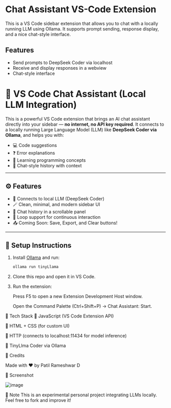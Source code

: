 # Chat Assistant VS-Code Extension

This is a VS Code sidebar extension that allows you to chat with a locally running LLM using Ollama. It supports prompt sending, response display, and a nice chat-style interface.

## Features
- Send prompts to DeepSeek Coder via localhost
- Receive and display responses in a webview
- Chat-style interface
# 💬 VS Code Chat Assistant (Local LLM Integration)

This is a powerful VS Code extension that brings an AI chat assistant directly into your sidebar — **no internet, no API key required**. It connects to a locally running Large Language Model (LLM) like **DeepSeek Coder via Ollama**, and helps you with:

- 💻 Code suggestions  
- ❓ Error explanations  
- 📘 Learning programming concepts  
- 🔁 Chat-style history with context

---

## ⚙️ Features

- 🧠 Connects to local LLM (DeepSeek Coder)
- 🪄 Clean, minimal, and modern sidebar UI
- 💬 Chat history in a scrollable panel
- 🔁 Loop support for continuous interaction
- 📤 Coming Soon: Save, Export, and Clear buttons!

---

## 🚀 Setup Instructions

1. Install [Ollama](https://ollama.com/) and run:
   ```bash
   ollama run tinyLlama
2. Clone this repo and open it in VS Code.

3. Run the extension:

      Press F5 to open a new Extension Development Host window.

      Open the Command Palette (Ctrl+Shift+P) → Chat Assistant: Start.

📁 Tech Stack
🧩 JavaScript (VS Code Extension API)

🎨 HTML + CSS (for custom UI)

🔗 HTTP (connects to localhost:11434 for model inference)

🧠 TinyLlma Coder via Ollama

🙌 Credits

   Made with ❤️ by Patil Rameshwar D


📌 Screenshot


![image](https://github.com/user-attachments/assets/60091937-11e1-45ff-9867-582e1e4ed44c)



📌 Note
This is an experimental personal project integrating LLMs locally. Feel free to fork and improve it!
